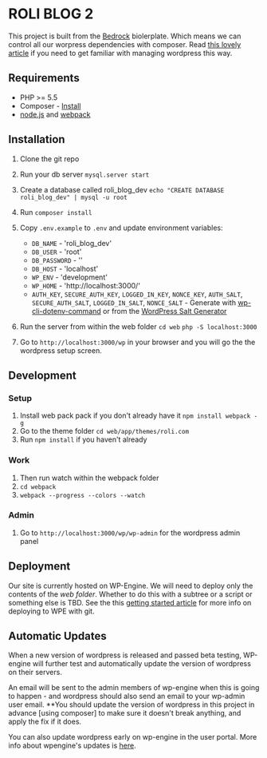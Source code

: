 # ROLI BLOG 2

This project is built from the [Bedrock](https://roots.io/bedrock/) biolerplate. Which means we can control all our worpress dependencies with composer. Read [this lovely article](https://roots.io/using-composer-with-wordpress/) if you need to get familiar with managing wordpress this way.

## Requirements

* PHP >= 5.5
* Composer - [Install](https://getcomposer.org/doc/00-intro.md#installation-linux-unix-osx)
* [node.js](https://nodejs.org/en/) and [webpack](http://webpack.github.io/docs/installation.html)

## Installation

1. Clone the git repo

1. Run your db server
`mysql.server start`

1. Create a database called roli_blog_dev
`echo "CREATE DATABASE roli_blog_dev" | mysql -u root`

1. Run `composer install`

1. Copy `.env.example` to `.env` and update environment variables:
	* `DB_NAME` - 'roli_blog_dev'
	* `DB_USER` - 'root'
	* `DB_PASSWORD` - ''
	* `DB_HOST` - 'localhost'
	* `WP_ENV` - 'development'
	* `WP_HOME` - 'http://localhost:3000/'
	* `AUTH_KEY`, `SECURE_AUTH_KEY`, `LOGGED_IN_KEY`, `NONCE_KEY`, `AUTH_SALT`, `SECURE_AUTH_SALT`, `LOGGED_IN_SALT`, `NONCE_SALT` - Generate with [wp-cli-dotenv-command](https://github.com/aaemnnosttv/wp-cli-dotenv-command) or from the [WordPress Salt Generator](https://api.wordpress.org/secret-key/1.1/salt/)

1. Run the server from within the web folder
`cd web`
`php -S localhost:3000`

1. Go to `http://localhost:3000/wp` in your browser and you will go the the wordpress setup screen.

## Development

### Setup
1. Install web pack pack if you don't already have it `npm install webpack -g`
1. Go to the theme folder `cd web/app/themes/roli.com`
1. Run `npm install` if you haven't already

### Work
1. Then run watch within the webpack folder
1. `cd webpack`
1. `webpack --progress --colors --watch`

### Admin
1. Go to `http://localhost:3000/wp/wp-admin` for the wordpress admin panel

## Deployment

Our site is currently hosted on WP-Engine. We will need to deploy only the contents of the *web folder*. Whether to do this with a subtree or a script or something else is TBD. See the this [getting started article](https://wpengine.com/git/) for more info on deploying to WPE with git.

## Automatic Updates

When a new version of wordpress is released and passed beta testing, WP-engine will further test and automatically update the version of wordpress on their servers.

An email will be sent to the admin members of wp-engine when this is going to happen - and wordpress should also send an email to your wp-admin user email. **You should update the version of wordpress in this project in advance [using composer] to make sure it doesn't break anything, and apply the fix if it does.

You can also update wordpress early on wp-engine in the user portal.
More info about wpengine's updates is [here](https://wpengine.com/support/wordpress-updates/).